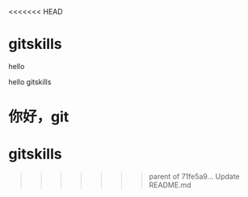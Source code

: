<<<<<<< HEAD
# gitskills

hello

hello gitskills

你好，git
=======
# gitskills
>>>>>>> parent of 71fe5a9... Update README.md
